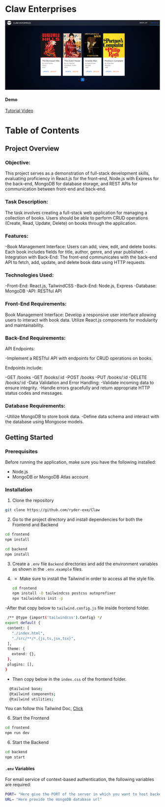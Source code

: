 # Claw Enterprises 

![UI-community](mainscreen.png)

#### Demo
[Tutorial Video](https://youtu.be/ACigQx6PEaQ)

# Table of Contents


## Project Overview

### Objective:
This project serves as a demonstration of full-stack development skills, evaluating proficiency in React.js for the front-end, Node.js with Express for the back-end, MongoDB for database storage, and REST APIs for communication between front-end and back-end.

### Task Description:
The task involves creating a full-stack web application for managing a collection of books. Users should be able to perform CRUD operations (Create, Read, Update, Delete) on books through the application.

### Features:

-Book Management Interface: Users can add, view, edit, and delete books. Each book includes fields for title, author, genre, and year published.
-Integration with Back-End: The front-end communicates with the back-end API to fetch, add, update, and delete book data using HTTP requests.

### Technologies Used:

-Front-End: React.js, TailwindCSS
-Back-End: Node.js, Express
-Database: MongoDB
-API: RESTful API

### Front-End Requirements:

Book Management Interface:
Develop a responsive user interface allowing users to interact with book data.
Utilize React.js components for modularity and maintainability.

### Back-End Requirements:

API Endpoints:

-Implement a RESTful API with endpoints for CRUD operations on books.

Endpoints include:

-GET /books
-GET /books/:id
-POST /books
-PUT /books/:id
-DELETE /books/:id
-Data Validation and Error Handling:
-Validate incoming data to ensure integrity.
-Handle errors gracefully and return appropriate HTTP status codes and messages.

### Database Requirements:

-Utilize MongoDB to store book data.
-Define data schema and interact with the database using Mongoose models.


## Getting Started

### Prerequisites

Before running the application, make sure you have the following installed:

- Node.js
- MongoDB or MongoDB Atlas account

### Installation

1. Clone the repository

```bash
git clone https://github.com/ryder-exe/Claw
```
2. Go to the project directory and install dependencies for both the Frontend and Backend

```bash
cd frontend
npm install
```

```bash
cd backend
npm install
```

3. Create a `.env` file `Backend` directories and add the environment variables as shown in the `.env.example` files.

4. - Make sure to install the Tailwind in order to access all the style file.
   ```bash
   cd frontend
   npm install -D tailwindcss postcss autoprefixer
   npx tailwindcss init -p
   ```
  
  -After that copy below to ``` tailwind.config.js ``` file inside frontend folder.
 ```bash
  /** @type {import('tailwindcss').Config} */
export default {
  content: [
    "./index.html",
    "./src/**/*.{js,ts,jsx,tsx}",
  ],
  theme: {
    extend: {},
  },
  plugins: [],
}
```
- Then copy below in the ```index.css``` of the frontend folder.
```bash
  @tailwind base;
  @tailwind components;
  @tailwind utilities;
```
You can follow this Tailwind Doc, [Click](https://tailwindcss.com/docs/guides/vite)
 

6. Start the Frontend

```bash
cd frontend
npm run dev
```

6. Start the Backend

```bash
cd backend
npm start
```

#### `.env` Variables

For email service of context-based authentication, the following variables are required:

```bash
PORT= "Here give the PORT of the server in which you want to host backend"
URL= "Here provide the mongoDB database url"
```




